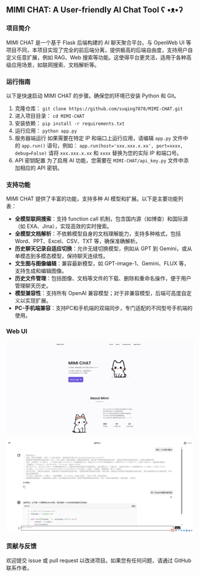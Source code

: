## MIMI CHAT: A User-friendly AI Chat Tool ʕ •ᴥ•ʔ
### 项目简介
MIMI CHAT 是一个基于 Flask 后端构建的 AI 聊天聚合平台。与 OpenWeb UI 等项目不同，本项目实现了完全的前后端分离，提供极高的后端自由度，支持用户自定义任意扩展，例如 RAG、Web 搜索等功能。这使得平台更灵活，适用于各种高级应用场景，如联网搜索、文档解析等。
### 运行指南
以下是快速启动 MIMI CHAT 的步骤。确保您的环境已安装 Python 和 Git。
1. 克隆仓库：
`git clone https://github.com/suqing7878/MIMI-CHAT.git`
2. 进入项目目录：
`cd MIMI-CHAT`
3. 安装依赖：
`pip install -r requirements.txt`
4. 运行应用：
`python app.py`
5. 服务器端运行
如果需要在特定 IP 和端口上运行应用，请编辑 `app.py` 文件中的 `app.run()` 语句，例如：
`app.run(host='xxx.xxx.x.xx', port=xxxx, debug=False)`
请将 `xxx.xxx.x.xx` 和 `xxxx` 替换为您的实际 IP 和端口号。
6. API 密钥配置
为了启用 AI 功能，您需要在 `MIMI-CHAT/api_key.py` 文件中添加相应的 API 密钥。

### 支持功能
MIMI CHAT 提供了丰富的功能，支持多种 AI 模型和扩展。以下是主要功能列表：
- **全模型联网搜索**：支持 function call 机制，包含国内源（如博查）和国际源（如 EXA、Jina），实现高效的实时搜索。
- **全模型文档解析**：不依赖模型自身的文档理解能力，支持多种格式，包括 Word、PPT、Excel、CSV、TXT 等，确保准确解析。
- **历史聊天记录自适应切换**：允许无缝切换模型，例如从 GPT 到 Gemini，或从单模态到多模态模型，保持聊天连续性。
- **文生图与图像编辑**：兼容最新模型，如 GPT-image-1、Gemini、FLUX 等，支持生成和编辑图像。
- **历史文件管理**：包括图像、文档等文件的下载、删除和重命名操作，便于用户管理聊天历史。
- **模型兼容性**：支持所有 OpenAI 兼容模型；对于非兼容模型，后端可高度自定义以实现扩展。
- **PC-手机端兼容**：支持PC和手机端的双端同步，专门适配的不同型号手机端的使用。
### Web UI
![Image 1](https://github.com/suqing7878/MIMI-CHAT/blob/main/image/1.png?raw=true)

![Image 2](https://github.com/suqing7878/MIMI-CHAT/blob/main/image/2.png?raw=true)
### 贡献与反馈
欢迎提交 issue 或 pull request 以改进项目。如果您有任何问题，请通过 GitHub 联系作者。
